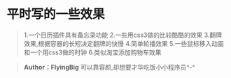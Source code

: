 # 平时写的一些效果
> 1.一个日历插件具有备忘录功能
> 2.一些用css3做的比较酷酷的效果
> 3.翻牌效果,根据容器的长短决定翻牌的快慢
> 4.简单轮播效果
> 5.一些鼠标移入动画和一个用css3做的时钟
> 6.类似淘宝添加购物车效果

> **Author：FlyingBig**
> 可以靠容颜,却想要才华吃饭小小程序员^-^
